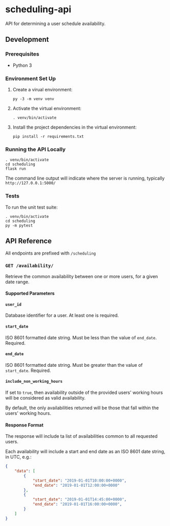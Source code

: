 # scheduling-api
API for determining a user schedule availability.

## Development
### Prerequisites
- Python 3

### Environment Set Up
1. Create a virual environment:
    ```
    py -3 -m venv venv
    ```

1. Activate the virtual environment:
    ```
    . venv/bin/activate
    ```

1. Install the project dependencies in the virtual environment:
    ```
    pip install -r requirements.txt
    ```

### Running the API Locally
```
. venv/bin/activate
cd scheduling
flask run
```

The command line output will indicate where the server is running,
typically `http://127.0.0.1:5000/`

### Tests
To run the unit test suite:

```
. venv/bin/activate
cd scheduling
py -m pytest
```

## API Reference
All endpoints are prefixed with `/scheduling`

### `GET /availability/`
Retrieve the common availability between one or more users, for a given
date range.

#### Supported Parameters

#### `user_id`
Database identifier for a user. At least one is required.

#### `start_date`
ISO 8601 formatted date string. Must be less than the value of `end_date`. Required.

#### `end_date`
ISO 8601 formatted date string. Must be greater than the value of `start_date`. Required.

#### `include_non_working_hours`
If set to `true`, then availability outside of the provided users' working hours will
be considered as valid availability.

By default, the only availabilities returned will be those that fall within the users'
working hours.

#### Response Format
The response will include ta list of availabilities common to all requested users.

Each availability will include a start and end date as an ISO 8601 date string, in
UTC, e.g.:

```json
{
    "data": [
        {
            "start_date": "2019-01-01T10:00:00+0000",
            "end_date": "2019-01-01T12:00:00+0000"
        },
        {
            "start_date": "2019-01-01T14:45:00+0000",
            "end_date": "2019-01-01T16:00:00+0000",
        }
    ]
}
```